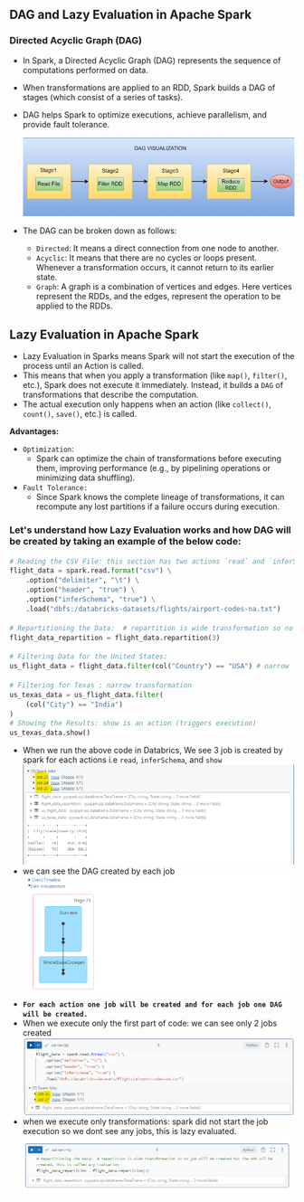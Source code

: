## DAG and Lazy Evaluation in Apache Spark

### Directed Acyclic Graph (DAG)
- In Spark, a Directed Acyclic Graph (DAG) represents the sequence of computations performed on data. 
- When transformations are applied to an RDD, Spark builds a DAG of stages (which consist of a series of tasks). 
- DAG helps Spark to optimize executions, achieve parallelism, and provide fault tolerance.

  ![](https://github.com/rohish-zade/PySpark/blob/main/materials/DAG-in-spark.webp)

- The DAG can be broken down as follows:
  - `Directed`: It means a direct connection from one node to another. 
  - `Acyclic`: It means that there are no cycles or loops present. Whenever a transformation occurs, it cannot return to its earlier state.
  - `Graph`: A graph is a combination of vertices and edges. Here vertices represent the RDDs, and the edges, represent the operation to be applied to the RDDs.


## Lazy Evaluation in Apache Spark
- Lazy Evaluation in Sparks means Spark will not start the execution of the process until an Action is called.
- This means that when you apply a transformation (like `map()`, `filter()`, etc.), Spark does not execute it immediately. Instead, it builds a `DAG` of transformations that describe the computation. 
- The actual execution only happens when an action (like `collect()`, `count()`, `save()`, etc.) is called.

**Advantages:**
- `Optimization`: 
  - Spark can optimize the chain of transformations before executing them, improving performance (e.g., by pipelining operations or minimizing data shuffling).
- `Fault Tolerance:` 
  - Since Spark knows the complete lineage of transformations, it can recompute any lost partitions if a failure occurs during execution.

### Let's understand how Lazy Evaluation works and how DAG will be created by taking an example of the below code:

  ```Python
  # Reading the CSV File: this section has two actions `read` and `inferSchema` so spark will create 2 jobs and for each job DAG will be created (triggers execution)
  flight_data = spark.read.format("csv") \
      .option("delimiter", "\t") \
      .option("header", "true") \
      .option("inferSchema", "true") \
      .load("dbfs:/databricks-datasets/flights/airport-codes-na.txt")
  
  # Repartitioning the Data:  # repartition is wide transformation so no job will be created   but the DAG wil be created, this is called azy Evaluation
  flight_data_repartition = flight_data.repartition(3) 
  
  # Filtering Data for the United States:
  us_flight_data = flight_data.filter(col("Country") == "USA") # narrow   transformation
  
  # Filtering for Texas : narrow transformation 
  us_texas_data = us_flight_data.filter(
      (col("City") == "India")
  )
  # Showing the Results: show is an action (triggers execution)
  us_texas_data.show()
  ```

 - When we run the above code in Databrics, We see 3 job is created by spark for each actions i.e `read`, `inferSchema`, and `show`
   ![](https://github.com/rohish-zade/PySpark/blob/main/materials/dag_and_lazy_evaulation_1.png)
- we can see the DAG created by each job
  ![](https://github.com/rohish-zade/PySpark/blob/main/materials/dag_for_job.png)
- **`For each action one job will be created and for each job one DAG will be created.`**
- When we execute only the first part of code: we can see only 2 jobs created
  ![](https://github.com/rohish-zade/PySpark/blob/main/materials/read_csv_dag.png)
- when we execute only transformations: spark did not start the job execution so we dont see any jobs, this is lazy evaluated.
  ![](https://github.com/rohish-zade/PySpark/blob/main/materials/no_job_for_transformation.png)